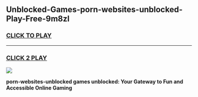 
## Unblocked-Games-porn-websites-unblocked-Play-Free-9m8zl
<h3>
<a href="https://premium76.site?title=porn-websites-unblocked&ref=12A">CLICK TO PLAY</a></h3>
<hr>

<h3>
<a href="https://premium76.site?title=porn-websites-unblocked&ref=12A">CLICK 2 PLAY</a>
  
</h3>

<a href="https://premium76.site?title=porn-websites-unblocked&ref=12A"><img src="https://clearcache.store/games.png"></a>


**porn-websites-unblocked games unblocked: Your Gateway to Fun and Accessible Online Gaming**
